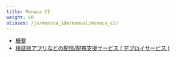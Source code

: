 ```yaml
---
title: Monaca CI
weight: 60
aliases: /ja/monaca_ide/manual/monaca_ci/
---
```


- [概要](overview)
- [検証版アプリなどの配信/配布支援サービス ( デプロイサービス )](supported_services)




